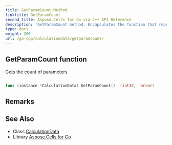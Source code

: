 ```yaml
---
title: GetParamCount Method 
linktitle: GetParamCount
second_title: Aspose.Cells for Go via C++ API Reference
description: 'GetParamCount method. Encapsulates the function that represents getparamcount in Go.'
type: docs
weight: 200
url: /go-cpp/calculationdata/getparamcount/
---
```


## GetParamCount function

Gets the count of parameters

```go

func (instance *CalculationData) GetParamCount()  (int32,  error) 

```

## Remarks


## See Also

* Class [CalculationData](../)
* Library [Aspose.Cells for Go](../../)
